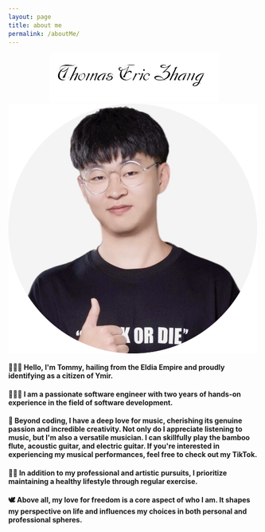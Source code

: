 ```yaml
---
layout: page
title: about me
permalink: /aboutMe/
---
```

<div align=center><img src="/assets/photoAlbum/thomasericzhang.png"></div> 

<div align=center style="width:500px;height:500px;"><img src="/assets/photoAlbum/Tommy'sFace.png"></div> 

#### 🙇🏻‍♂️  Hello, I'm Tommy, hailing from the Eldia Empire and proudly identifying as a citizen of Ymir.

#### 👨🏻‍💻  I am a passionate software engineer with two years of hands-on experience in the field of software development.

#### 🎵  Beyond coding, I have a deep love for music, cherishing its genuine passion and incredible creativity. Not only do I appreciate listening to music, but I'm also a versatile musician. I can skillfully play the bamboo flute, acoustic guitar, and electric guitar. If you're interested in experiencing my musical performances, feel free to check out my TikTok.

#### 🏋🏻  In addition to my professional and artistic pursuits, I prioritize maintaining a healthy lifestyle through regular exercise.

#### 🕊️  Above all, my love for freedom is a core aspect of who I am. It shapes my perspective on life and influences my choices in both personal and professional spheres.
